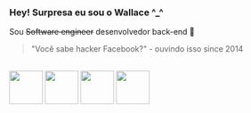 ### Hey! Surpresa eu sou o Wallace ^_^

Sou ~~Software engineer~~ desenvolvedor back-end 🚀

>"Você sabe hacker Facebook?" - ouvindo isso since 2014

<div style="display: inline_block"><br>
	  <img align="center" height="60" width="60" src="https://cdn-icons.flaticon.com/png/512/644/premium/644650.png?token=exp=1652565669~hmac=80259928919feb971e1384a3d590f299" />
	 <img align="center" height="60" width="60" src="https://cdn-icons-png.flaticon.com/512/337/337947.png" />
	 <img align="center" height="60" width="60" src="https://cdn-icons.flaticon.com/png/512/172/premium/172546.png?token=exp=1652565729~hmac=a2798d8c4eeeff951e4f5d5643c1e0cd" />      
	  <img align="center" height="60" width="60" src="https://cdn-icons.flaticon.com/png/512/2351/premium/2351827.png?token=exp=1652565788~hmac=e8bcf296df76405ff3fcde472facacc0" />      
</div>
